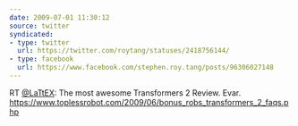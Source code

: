 ```yaml
---
date: 2009-07-01 11:30:12
source: twitter
syndicated:
- type: twitter
  url: https://twitter.com/roytang/statuses/2418756144/
- type: facebook
  url: https://www.facebook.com/stephen.roy.tang/posts/96306027148
---
```


RT [@LaTtEX](https://twitter.com/LaTtEX/): The most awesome Transformers 2 Review. Evar. https://www.toplessrobot.com/2009/06/bonus_robs_transformers_2_faqs.php